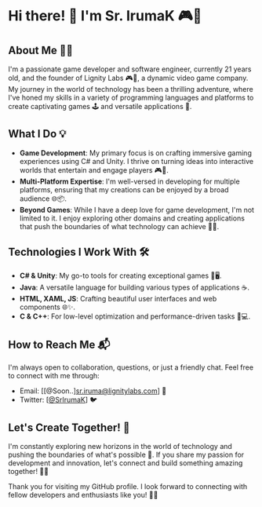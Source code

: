 # Hi there! 👋 I'm Sr. IrumaK 🎮🚀

## About Me 🧑‍💻
I'm a passionate game developer and software engineer, currently 21 years old, and the founder of Lignity Labs 🎮🔬, a dynamic video game company. My journey in the world of technology has been a thrilling adventure, where I've honed my skills in a variety of programming languages and platforms to create captivating games 🕹️ and versatile applications 📱.

## What I Do 💡
- **Game Development**: My primary focus is on crafting immersive gaming experiences using C# and Unity. I thrive on turning ideas into interactive worlds that entertain and engage players 🎮🌟.
- **Multi-Platform Expertise**: I'm well-versed in developing for multiple platforms, ensuring that my creations can be enjoyed by a broad audience 🌐📦.
- **Beyond Games**: While I have a deep love for game development, I'm not limited to it. I enjoy exploring other domains and creating applications that push the boundaries of what technology can achieve 🚀🌌.

## Technologies I Work With 🛠️
- **C# & Unity**: My go-to tools for creating exceptional games 🎯🖥️.
- **Java**: A versatile language for building various types of applications ☕.
- **HTML, XAML, JS**: Crafting beautiful user interfaces and web components 🌐✨.
- **C & C++**: For low-level optimization and performance-driven tasks 🧰💻.

## How to Reach Me 📬
I'm always open to collaboration, questions, or just a friendly chat. Feel free to connect with me through:

- Email: [[@Soon..]sr.iruma@lignitylabs.com] 📧
- Twitter: [[@SrIrumaK](https://twitter.com/SrIrumaK)] 🐦

## Let's Create Together! 🤝
I'm constantly exploring new horizons in the world of technology and pushing the boundaries of what's possible 🌠. If you share my passion for development and innovation, let's connect and build something amazing together! 🚀🌟

Thank you for visiting my GitHub profile. I look forward to connecting with fellow developers and enthusiasts like you! 🙌👾
